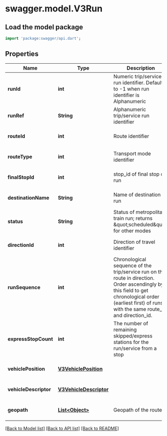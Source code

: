 # swagger.model.V3Run

## Load the model package
```dart
import 'package:swagger/api.dart';
```

## Properties
Name | Type | Description | Notes
------------ | ------------- | ------------- | -------------
**runId** | **int** | Numeric trip/service run identifier. Defaults to -1 when run identifier is Alphanumeric | [optional] [default to null]
**runRef** | **String** | Alphanumeric trip/service run identifier | [optional] [default to null]
**routeId** | **int** | Route identifier | [optional] [default to null]
**routeType** | **int** | Transport mode identifier | [optional] [default to null]
**finalStopId** | **int** | stop_id of final stop of run | [optional] [default to null]
**destinationName** | **String** | Name of destination of run | [optional] [default to null]
**status** | **String** | Status of metropolitan train run; returns \&quot;scheduled\&quot; for other modes | [optional] [default to null]
**directionId** | **int** | Direction of travel identifier | [optional] [default to null]
**runSequence** | **int** | Chronological sequence of the trip/service run on the route in direction. Order ascendingly by this field to get chronological order (earliest first) of runs with the same route_id and direction_id. | [optional] [default to null]
**expressStopCount** | **int** | The number of remaining skipped/express stations for the run/service from a stop | [optional] [default to null]
**vehiclePosition** | [**V3VehiclePosition**](V3VehiclePosition.md) |  | [optional] [default to null]
**vehicleDescriptor** | [**V3VehicleDescriptor**](V3VehicleDescriptor.md) |  | [optional] [default to null]
**geopath** | [**List&lt;Object&gt;**](Object.md) | Geopath of the route | [optional] [default to []]

[[Back to Model list]](../README.md#documentation-for-models) [[Back to API list]](../README.md#documentation-for-api-endpoints) [[Back to README]](../README.md)

